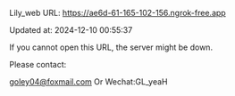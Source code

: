 Lily_web URL: https://ae6d-61-165-102-156.ngrok-free.app

Updated at: 2024-12-10 00:55:37

If you cannot open this URL, the server might be down.

Please contact: 

goley04@foxmail.com Or Wechat:GL_yeaH